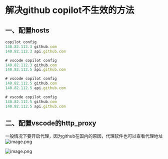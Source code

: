 # 解决github copilot不生效的方法
## 一、配置hosts
```javascript
copilot config
140.82.112.3 github.com
140.82.112.3 api.github.com

# vscode copilot config
140.82.112.3 github.com
140.82.112.5 api.github.com

# vscode copilot config
140.82.112.5 github.com
140.82.112.5 api.github.com

# vscode copilot config
140.82.112.5 github.com
140.82.112.5 api.github.com
```
## 二、配置vscode的http_proxy
一般情况下要开启代理，因为github在国内的原因，代理软件也可以查看代理地址
![image.png](/images/tools/image1.png)

![image.png](/images/tools/image2.png)
